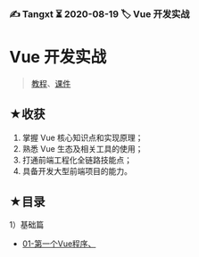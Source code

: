 ### ✍️ Tangxt ⏳ 2020-08-19 🏷️ Vue 开发实战

# Vue 开发实战

> [教程](https://time.geekbang.org/course/intro/100024601)、[课件](https://github.com/ppambler/geektime-vue-1)

## ★收获

1. 掌握 Vue 核心知识点和实现原理；
2. 熟悉 Vue 生态及相关工具的使用；
3. 打通前端工程化全链路技能点；
4. 具备开发大型前端项目的能力。

## ★目录

1）基础篇

- [01-第一个Vue程序、](./01.md)
